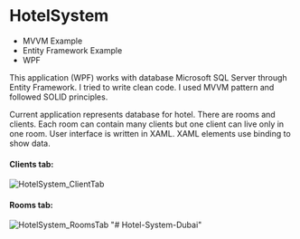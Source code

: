 # HotelSystem
- MVVM Example
- Entity Framework Example
- WPF

This application (WPF) works with database Microsoft SQL Server through Entity Framework.
I tried to write clean code. I used MVVM pattern and followed SOLID principles.

Current application represents database for hotel. There are rooms and clients. Each room can contain many clients but one client can live only in one room.
User interface is written in XAML. XAML elements use binding to show data.
#### Clients tab:
![HotelSystem_ClientTab](https://farm5.staticflickr.com/4249/34079855013_73588d5604_b.jpg)

#### Rooms tab:
![HotelSystem_RoomsTab](https://farm5.staticflickr.com/4223/34890145765_b72db14657_b.jpg)
"# Hotel-System-Dubai" 
